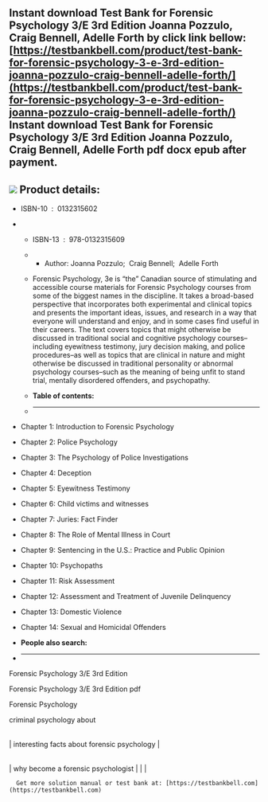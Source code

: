 Instant download **Test Bank for Forensic Psychology 3/E 3rd Edition Joanna Pozzulo, Craig Bennell, Adelle Forth** by click link bellow:  
[https://testbankbell.com/product/test-bank-for-forensic-psychology-3-e-3rd-edition-joanna-pozzulo-craig-bennell-adelle-forth/](https://testbankbell.com/product/test-bank-for-forensic-psychology-3-e-3rd-edition-joanna-pozzulo-craig-bennell-adelle-forth/)  
**Instant download Test Bank for Forensic Psychology 3/E 3rd Edition Joanna Pozzulo, Craig Bennell, Adelle Forth pdf docx epub after payment.**
-----------------------------------------------------------------------------------------------------------------------------------------------


![](https://testbankbell.com/wp-content/uploads/2023/05/2056-53da3feed901d.jpg)
**Product details:**
--------------------


* ISBN-10 ‏ : ‎ 0132315602
* * ISBN-13 ‏ : ‎ 978-0132315609
  * * Author: Joanna Pozzulo;  Craig Bennell;  Adelle Forth
   
  * Forensic Psychology, 3e is “the” Canadian source of stimulating and accessible course materials for Forensic Psychology courses from some of the biggest names in the discipline. It takes a broad-based perspective that incorporates both experimental and clinical topics and presents the important ideas, issues, and research in a way that everyone will understand and enjoy, and in some cases find useful in their careers. The text covers topics that might otherwise be discussed in traditional social and cognitive psychology courses–including eyewitness testimony, jury decision making, and police procedures–as well as topics that are clinical in nature and might otherwise be discussed in traditional personality or abnormal psychology courses–such as the meaning of being unfit to stand trial, mentally disordered offenders, and psychopathy.
  * **Table of contents:**
  * ----------------------
 
* Chapter 1: Introduction to Forensic Psychology

* Chapter 2: Police Psychology

* Chapter 3: The Psychology of Police Investigations

* Chapter 4: Deception

* Chapter 5: Eyewitness Testimony

* Chapter 6: Child victims and witnesses

* Chapter 7: Juries: Fact Finder

* Chapter 8: The Role of Mental Illness in Court

* Chapter 9: Sentencing in the U.S.: Practice and Public Opinion

* Chapter 10: Psychopaths

* Chapter 11: Risk Assessment

* Chapter 12: Assessment and Treatment of Juvenile Delinquency

* Chapter 13: Domestic Violence

* Chapter 14: Sexual and Homicidal Offenders
* **People also search:**
* -----------------------

Forensic Psychology 3/E 3rd Edition

Forensic Psychology 3/E 3rd Edition pdf

Forensic Psychology

criminal psychology about


|  |
| --- |
| 
interesting facts about forensic psychology
 |




 |  |  |  |
 | --- | --- | --- |
 | 
 why become a forensic psychologist
  |  |  |



      Get more solution manual or test bank at: [https://testbankbell.com](https://testbankbell.com)
